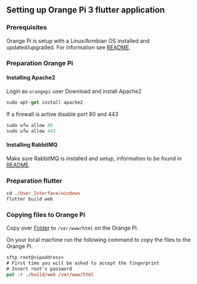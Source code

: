 ## Setting up Orange Pi 3 flutter application

### Prerequisites

Orange Pi is setup with a Linux/Armbian OS installed and updated/upgraded.
For information see [README](../README.md).

### Preparation Orange Pi

#### Installing Apache2

Login as `orangepi` user
Download and install Apache2

```ps
sudo apt-get install apache2
```

If a firewall is active disable port 80 and 443

```ps
sudo ufw allow 80
sudo ufw allow 443
```

#### Installing RabbitMQ

Make sure RabbitMQ is installed and setup, information to be found in [README](../rabbitmq/README.md).

### Preparation flutter

```ps
cd ./User_Interface/windows
flutter build web
```

### Copying files to Orange Pi

Copy over [Folder](../../User_Interface/windows/build/web) to `/var/www/html` on the Orange Pi.

On your local machine run the following command to copy the files to the Orange Pi.

```ps
sftp root@<ipaddress>
# First time you will be asked to accept the fingerprint
# Insert root's password
put -r ./build/web /var/www/html
```
